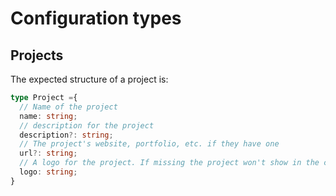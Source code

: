 # Configuration types

## Projects

The expected structure of a project is:

```ts
type Project ={
  // Name of the project
  name: string;
  // description for the project
  description?: string;
  // The project's website, portfolio, etc. if they have one
  url?: string;
  // A logo for the project. If missing the project won't show in the carousel
  logo: string;
}
```
